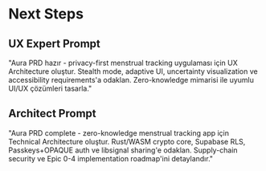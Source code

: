 # Next Steps

## UX Expert Prompt

"Aura PRD hazır - privacy-first menstrual tracking uygulaması için UX Architecture oluştur. Stealth mode, adaptive UI, uncertainty visualization ve accessibility requirements'a odaklan. Zero-knowledge mimarisi ile uyumlu UI/UX çözümleri tasarla."

## Architect Prompt

"Aura PRD complete - zero-knowledge menstrual tracking app için Technical Architecture oluştur. Rust/WASM crypto core, Supabase RLS, Passkeys+OPAQUE auth ve libsignal sharing'e odaklan. Supply-chain security ve Epic 0-4 implementation roadmap'ini detaylandır."
